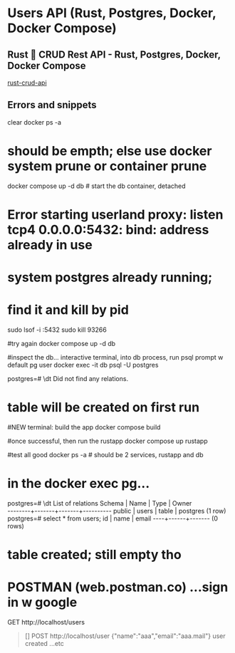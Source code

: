# Users API (Rust, Postgres, Docker, Docker Compose)

## Rust 🦀 CRUD Rest API - Rust, Postgres, Docker, Docker Compose

[rust-crud-api](https://www.youtube.com/watch?v=vhNoiBOuW94&list=PLPoSdR46FgI4K36elsmeoUynDUXhjvtEn&index=3)




## Errors and snippets

clear
docker ps -a
# should be empth; else use docker system prune or container prune

docker compose up -d db  # start the db container, detached

# Error starting userland proxy: listen tcp4 0.0.0.0:5432: bind: address already in use
# system postgres already running; 
# find it and kill by pid
sudo lsof -i :5432
sudo kill 93266

#try again
docker compose up -d db

#inspect the db... interactive terminal, into db process, run psql prompt w default pg user
docker exec -it db psql -U postgres

postgres=# \dt
Did not find any relations.

# table will be created on first run

#NEW terminal: build the app
docker compose build

#once successful, then run the rustapp
docker compose up rustapp

#test all good
docker ps -a  # should be 2 services, rustapp and db
# in the docker exec pg...
postgres=# \dt
         List of relations
 Schema | Name  | Type  |  Owner   
--------+-------+-------+----------
 public | users | table | postgres
(1 row)
postgres=# select * from users;
 id | name | email 
----+------+-------
(0 rows)
# table created; still empty tho

# POSTMAN (web.postman.co)  ...sign in w google
GET http://localhost/users
> []
POST http://localhost/user {"name":"aaa","email":"aaa.mail"}
> user created
...etc
